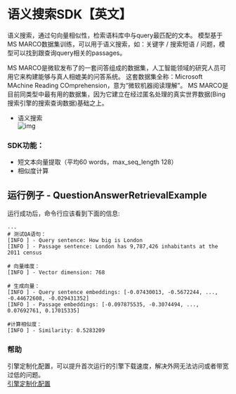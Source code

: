 # 语义搜索SDK【英文】
语义搜索，通过句向量相似性，检索语料库中与query最匹配的文本。
模型基于MS MARCO数据集训练，可以用于语义搜索，如：关键字 / 搜索短语 / 问题，模型可以找到跟查询query相关的passages。

MS MARCO是微软发布了的一套问答组成的数据集，人工智能领域的研究人员可用它来构建能够与真人相媲美的问答系统。
这套数据集全称：Microsoft MAchine Reading COmprehension，意为“微软机器阅读理解”。
MS MARCO是目前同类型中最有用的数据集，因为它建立在经过匿名处理的真实世界数据(Bing搜索引擎的搜索查询数据)基础之上。


- 语义搜索   
![img](https://aias-home.oss-cn-beijing.aliyuncs.com/AIAS/nlp_sdks/semantic_search.jpeg)


### SDK功能：
-  短文本向量提取（平均60 words，max_seq_length 128）
-  相似度计算

## 运行例子 - QuestionAnswerRetrievalExample
运行成功后，命令行应该看到下面的信息:
```text
...
# 测试QA语句：
[INFO ] - Query sentence: How big is London
[INFO ] - Passage sentence: London has 9,787,426 inhabitants at the 2011 census

# 向量维度：
[INFO ] - Vector dimension: 768

# 生成向量：
[INFO ] - Query sentence embeddings: [-0.07430013, -0.5672244, ..., -0.44672608, -0.029431352]
[INFO ] - Passage embeddings: [-0.097875535, -0.3074494, ..., 0.07692761, 0.17015335]

#计算相似度：
[INFO ] - Similarity: 0.5283209
```
### 帮助 
引擎定制化配置，可以提升首次运行的引擎下载速度，解决外网无法访问或者带宽过低的问题。         
[引擎定制化配置](http://aias.top/engine_cpu.html)

